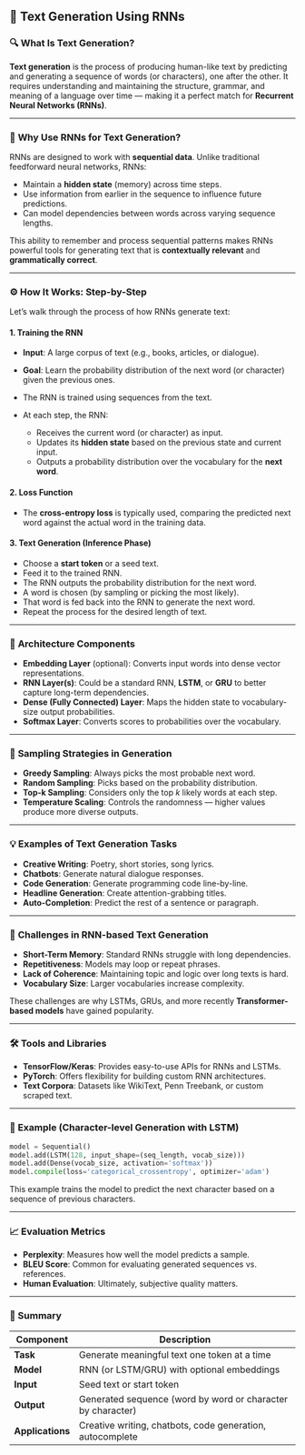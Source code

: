 ## 📝 **Text Generation Using RNNs**

### 🔍 **What Is Text Generation?**

**Text generation** is the process of producing human-like text by predicting and generating a sequence of words (or characters), one after the other. It requires understanding and maintaining the structure, grammar, and meaning of a language over time — making it a perfect match for **Recurrent Neural Networks (RNNs)**.

---

### 🧠 **Why Use RNNs for Text Generation?**

RNNs are designed to work with **sequential data**. Unlike traditional feedforward neural networks, RNNs:

* Maintain a **hidden state** (memory) across time steps.
* Use information from earlier in the sequence to influence future predictions.
* Can model dependencies between words across varying sequence lengths.

This ability to remember and process sequential patterns makes RNNs powerful tools for generating text that is **contextually relevant** and **grammatically correct**.

---

### ⚙️ **How It Works: Step-by-Step**

Let’s walk through the process of how RNNs generate text:

#### 1. **Training the RNN**

* **Input**: A large corpus of text (e.g., books, articles, or dialogue).
* **Goal**: Learn the probability distribution of the next word (or character) given the previous ones.
* The RNN is trained using sequences from the text.
* At each step, the RNN:

  * Receives the current word (or character) as input.
  * Updates its **hidden state** based on the previous state and current input.
  * Outputs a probability distribution over the vocabulary for the **next word**.

#### 2. **Loss Function**

* The **cross-entropy loss** is typically used, comparing the predicted next word against the actual word in the training data.

#### 3. **Text Generation (Inference Phase)**

* Choose a **start token** or a seed text.
* Feed it to the trained RNN.
* The RNN outputs the probability distribution for the next word.
* A word is chosen (by sampling or picking the most likely).
* That word is fed back into the RNN to generate the next word.
* Repeat the process for the desired length of text.

---

### 🧱 **Architecture Components**

* **Embedding Layer** (optional): Converts input words into dense vector representations.
* **RNN Layer(s)**: Could be a standard RNN, **LSTM**, or **GRU** to better capture long-term dependencies.
* **Dense (Fully Connected) Layer**: Maps the hidden state to vocabulary-size output probabilities.
* **Softmax Layer**: Converts scores to probabilities over the vocabulary.

---

### 🎯 **Sampling Strategies in Generation**

* **Greedy Sampling**: Always picks the most probable next word.
* **Random Sampling**: Picks based on the probability distribution.
* **Top-k Sampling**: Considers only the top *k* likely words at each step.
* **Temperature Scaling**: Controls the randomness — higher values produce more diverse outputs.

---

### 💡 **Examples of Text Generation Tasks**

* **Creative Writing**: Poetry, short stories, song lyrics.
* **Chatbots**: Generate natural dialogue responses.
* **Code Generation**: Generate programming code line-by-line.
* **Headline Generation**: Create attention-grabbing titles.
* **Auto-Completion**: Predict the rest of a sentence or paragraph.

---

### 🧪 **Challenges in RNN-based Text Generation**

* **Short-Term Memory**: Standard RNNs struggle with long dependencies.
* **Repetitiveness**: Models may loop or repeat phrases.
* **Lack of Coherence**: Maintaining topic and logic over long texts is hard.
* **Vocabulary Size**: Larger vocabularies increase complexity.

These challenges are why LSTMs, GRUs, and more recently **Transformer-based models** have gained popularity.

---

### 🛠️ **Tools and Libraries**

* **TensorFlow/Keras**: Provides easy-to-use APIs for RNNs and LSTMs.
* **PyTorch**: Offers flexibility for building custom RNN architectures.
* **Text Corpora**: Datasets like WikiText, Penn Treebank, or custom scraped text.

---

### 📌 Example (Character-level Generation with LSTM)

```python
model = Sequential()
model.add(LSTM(128, input_shape=(seq_length, vocab_size)))
model.add(Dense(vocab_size, activation='softmax'))
model.compile(loss='categorical_crossentropy', optimizer='adam')
```

This example trains the model to predict the next character based on a sequence of previous characters.

---

### 📈 **Evaluation Metrics**

* **Perplexity**: Measures how well the model predicts a sample.
* **BLEU Score**: Common for evaluating generated sequences vs. references.
* **Human Evaluation**: Ultimately, subjective quality matters.

---

### 🧭 Summary

| Component        | Description                                                 |
| ---------------- | ----------------------------------------------------------- |
| **Task**         | Generate meaningful text one token at a time                |
| **Model**        | RNN (or LSTM/GRU) with optional embeddings                  |
| **Input**        | Seed text or start token                                    |
| **Output**       | Generated sequence (word by word or character by character) |
| **Applications** | Creative writing, chatbots, code generation, autocomplete   |
